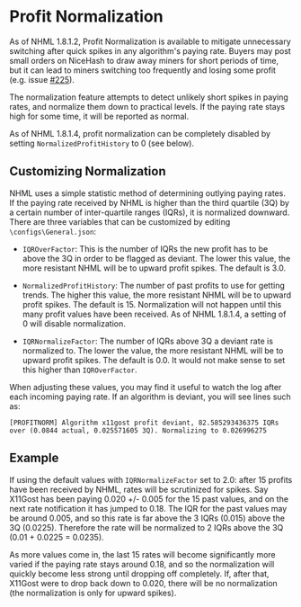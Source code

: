 # Profit Normalization

As of NHML 1.8.1.2, Profit Normalization is available to mitigate unnecessary switching after quick spikes in any algorithm's paying rate. Buyers may post small orders on NiceHash to draw away miners for short periods of time, but it can lead to miners switching too frequently and losing some profit (e.g. issue [#225](https://github.com/nicehash/NiceHashMinerLegacy/issues/225)).

The normalization feature attempts to detect unlikely short spikes in paying rates, and normalize them down to practical levels. If the paying rate stays high for some time, it will be reported as normal.

As of NHML 1.8.1.4, profit normalization can be completely disabled by setting `NormalizedProfitHistory` to 0 (see below). 

## Customizing Normalization

NHML uses a simple statistic method of determining outlying paying rates. If the paying rate received by NHML is higher than the third quartile (3Q) by a certain number of inter-quartile ranges (IQRs), it is normalized downward. There are three variables that can be customized by editing `\configs\General.json`:

* `IQROverFactor`: This is the number of IQRs the new profit has to be above the 3Q in order to be flagged as deviant. The lower this value, the more resistant NHML will be to upward profit spikes. The default is 3.0.

* `NormalizedProfitHistory`: The number of past profits to use for getting trends. The higher this value, the more resistant NHML will be to upward profit spikes. The default is 15. Normalization will not happen until this many profit values have been received. As of NHML 1.8.1.4, a setting of 0 will disable normalization.

* `IQRNormalizeFactor`: The number of IQRs above 3Q a deviant rate is normalized to. The lower the value, the more resistant NHML will be to upward profit spikes. The default is 0.0. It would not make sense to set this higher than `IQROverFactor`.

When adjusting these values, you may find it useful to watch the log after each incoming paying rate. If an algorithm is deviant, you will see lines such as: 

```[PROFITNORM] Algorithm x11gost profit deviant, 82.585293436375 IQRs over (0.0844 actual, 0.025571605 3Q). Normalizing to 0.026996275```

## Example

If using the default values with `IQRNormalizeFactor` set to 2.0: after 15 profits have been received by NHML, rates will be scrutinized for spikes. Say X11Gost has been paying 0.020 +/- 0.005 for the 15 past values, and on the next rate notification it has jumped to 0.18. The IQR for the past values may be around 0.005, and so this rate is far above the 3 IQRs (0.015) above the 3Q (0.0225). Therefore the rate will be normalized to 2 IQRs above the 3Q (0.01 + 0.0225 = 0.0235). 

As more values come in, the last 15 rates will become significantly more varied if the paying rate stays around 0.18, and so the normalization will quickly become less strong until dropping off completely. If, after that, X11Gost were to drop back down to 0.020, there will be no normalization (the normalization is only for upward spikes). 